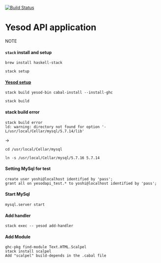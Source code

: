 [![Build Status](https://travis-ci.org/yoshi44/yesod-api.svg?branch=master)](https://travis-ci.org/yoshi44/yesod-api)

# Yesod API application

NOTE

#### `stack` install and setup

```
brew install haskell-stack
```
```
stack setup
```

#### [Yesod setup](http://www.yesodweb.com/page/quickstart)

```
stack build yesod-bin cabal-install --install-ghc
```

```
stack build
```

#### stack build error

```
stack build error
ld: warning: directory not found for option '-L/usr/local/Cellar/mysql/5.7.14/lib'
```

->

```
cd /usr/local/Cellar/mysql

ln -s /usr/local/Cellar/mysql/5.7.16 5.7.14
```

#### Setting MySql for test

```
create user yoshi@localhost identified by 'pass';
grant all on yesodapi_test.* to yoshi@localhost identified by 'pass';
```

#### Start MySql

```
mysql.server start
```

#### Add handler

```
stack exec -- yesod add-handler
```

#### Add Module

```
ghc-pkg find-module Text.HTML.Scalpel
stack install scalpel
Add "scalpel" build-depends in the .cabal file
```

